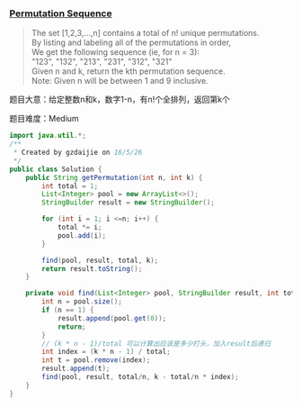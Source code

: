 ### [Permutation Sequence](https://leetcode.com/problems/permutation-sequence/)

> The set [1,2,3,…,n] contains a total of n! unique permutations. <br/>
> By listing and labeling all of the permutations in order, <br/>
> We get the following sequence (ie, for n = 3): <br/>
> "123", "132", "213", "231", "312", "321" <br/>
> Given n and k, return the kth permutation sequence. <br/>
> Note: Given n will be between 1 and 9 inclusive.

题目大意：给定整数n和k，数字1-n，有n!个全排列，返回第k个

题目难度：Medium

```java
import java.util.*;
/**
 * Created by gzdaijie on 16/5/26
 */
public class Solution {
    public String getPermutation(int n, int k) {
        int total = 1;
        List<Integer> pool = new ArrayList<>();
        StringBuilder result = new StringBuilder();

        for (int i = 1; i <=n; i++) {
            total *= i;
            pool.add(i);
        }

        find(pool, result, total, k);
        return result.toString();
    }

    private void find(List<Integer> pool, StringBuilder result, int total, int k) {
        int n = pool.size();
        if (n == 1) {
            result.append(pool.get(0));
            return;
        }
        // (k * n - 1)/total 可以计算出应该是多少打头，加入result后递归
        int index = (k * n - 1) / total;
        int t = pool.remove(index);
        result.append(t);
        find(pool, result, total/n, k - total/n * index);
    }
}
```